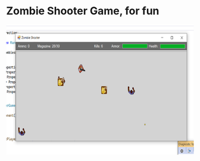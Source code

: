 # Zombie Shooter Game, for fun

<img width="700" height="350" src="/showcase/zombie_gameplay.png" alt="zombie gameplay" />
